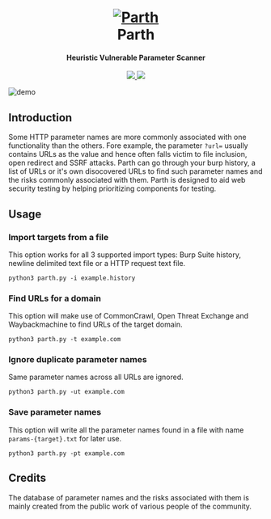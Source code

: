 <h1 align="center">
  <br>
  <a href="https://github.com/s0md3v/Parth"><img src="https://i.ibb.co/n1m7fR2/parth.png" alt="Parth"></a>
  <br>
  Parth
  <br>
</h1>

<h4 align="center">Heuristic Vulnerable Parameter Scanner</h4>

<p align="center">
  <a href="https://github.com/s0md3v/Parth/releases">
    <img src="https://img.shields.io/github/release/s0md3v/Parth.svg">
  </a>
  <a href="https://github.com/s0md3v/Parth/issues?q=is%3Aissue+is%3Aclosed">
      <img src="https://img.shields.io/github/issues-closed-raw/s0md3v/Parth.svg">
  </a>
</p>

![demo](https://i.ibb.co/6wbY7fT/Screenshot-2020-08-19-22-17-19.png)

## Introduction
Some HTTP parameter names are more commonly associated with one functionality than the others. Fore example, the parameter `?url=` usually contains URLs as the value and hence often falls victim to file inclusion, open redirect and SSRF attacks. Parth can go through your burp history, a list of URLs or it's own disocovered URLs to find such parameter names and the risks commonly associated with them. Parth is designed to aid web security testing by helping prioritizing components for testing.

## Usage
### Import targets from a file
This option works for all 3 supported import types: Burp Suite history, newline delimited text file or a HTTP request text file.
```
python3 parth.py -i example.history
```
### Find URLs for a domain
This option will make use of CommonCrawl, Open Threat Exchange and Waybackmachine to find URLs of the target domain.
```
python3 parth.py -t example.com
```
### Ignore duplicate parameter names
Same parameter names across all URLs are ignored.
```
python3 parth.py -ut example.com
```
### Save parameter names
This option will write all the parameter names found in a file with name `params-{target}.txt` for later use.
```
python3 parth.py -pt example.com
```

## Credits
The database of parameter names and the risks associated with them is mainly created from the public work of various people of the community.
